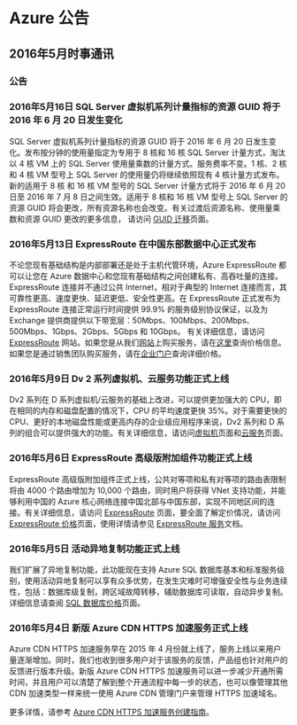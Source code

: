 <properties
	pageTitle="历史公告 2016年5月 | Azure"
    description="历史公告 2016年5月"
    services=""
    documentationCenter=""
    authors=""
    manager=""
    editor=""
    tags=""/>

<tags ms.service="what-is-new_archives" ms.date="" wacn.date="" wacn.lang="cn"/>

# Azure 公告
## 2016年5月时事通讯

### 公告
### 2016年5月16日 SQL Server 虚拟机系列计量指标的资源 GUID 将于 2016 年 6 月 20 日发生变化 
SQL Server 虚拟机系列计量指标的资源 GUID 将于 2016 年 6 月 20 日发生变化。发布按分钟的使用量指定为专用于 8 核和 16 核 SQL Server 计量方式，淘汰以 4 核 VM 上的 SQL Server 使用量乘数的计量方式。服务费率不变。1 核、2 核和 4 核 VM 型号上 SQL Server 的使用量仍将继续依照现有 4 核计量方式发布。新的适用于 8 核 和 16 核 VM 型号的 SQL Server 计量方式将于 2016 年 6 月 20 日至 2016 年 7 月 8 日之间生效。适用于 8 核和 16 核 VM 型号上 SQL Server 的资源 GUID 将会更改，所有资源名称也会改变。有关过渡后资源名称、使用量乘数和资源 GUID 更改的更多信息， 请访问 [GUID 迁移](/support/guid-migration)页面。 

### 2016年5月13日 ExpressRoute 在中国东部数据中心正式发布  
不论您现有基础结构是内部部署还是处于主机代管环境，Azure ExpressRoute 都可以让您在 Azure 数据中心和您现有基础结构之间创建私有、高吞吐量的连接。ExpressRoute 连接并不通过公共 Internet，相对于典型的 Internet 连接而言，其可靠性更高、速度更快、延迟更低、安全性更高。在 ExpressRoute 正式发布为 ExpressRoute 连接正常运行时间提供 99.9% 的服务级别协议保证，以及为 Exchange 提供商提供以下带宽层：50Mbps、100Mbps、200Mbps、500Mbps、1Gbps、2Gbps、5Gbps 和 10Gbps。 有关详细信息，请访问 [ExpressRoute](/home/features/expressroute/) 网站。如果您是从我们[网站](https://www.azure.cn/)上购买服务，请在[这里](/pricing/details/expressroute/)查询价格信息。如果您是通过销售团队购买服务，请在[企业门户](http://ea.azure.cn/)查询详细价格。 


### 2016年5月9日 Dv 2 系列虚拟机、云服务功能正式上线 
Dv2 系列在 D 系列虚拟机/云服务的基础上改进，可以提供更加强大的 CPU，即在相同的内存和磁盘配置的情况下，CPU 的平均速度更快 35%。对于需要更快的 CPU、更好的本地磁盘性能或更高内存的企业级应用程序来说，Dv2 系列和 D 系列的组合可以提供强大的功能。有关详细信息，请访问[虚拟机](/home/features/virtual-machines/)页面和[云服务](/home/features/cloud-services/)页面。 

### 2016年5月6日 ExpressRoute 高级版附加组件功能正式上线 
ExpressRoute 高级版附加组件正式上线，公共对等项和私有对等项的路由表限制将由 4000 个路由增加为 10,000 个路由，同时用户将获得 VNet 支持功能，并能够利用中国的 Azure 核心网络连接中国北部与中国东部，实现不同地区间的连接。有关详细信息，请访问 [ExpressRoute](/home/features/expressroute/) 页面，要全面了解定价情况，请访问 [ExpressRoute 价格](/pricing/details/expressroute/)页面，使用详情请参见 [ExpressRoute 服务](/documentation/services/expressroute/)文档。 


### 2016年5月5日 活动异地复制功能正式上线 
我们扩展了异地复制功能，此功能现在支持 Azure SQL 数据库基本和标准服务级别，使用活动异地复制可以享有众多优势，在发生灾难时可增强安全性与业务连续性，包括：数据库级复制，跨区域故障转移，辅助数据库可读取，自动异步复制。详细信息请查阅 [SQL 数据库价格](/pricing/details/sql-database/)页面。 


### 2016年5月4日 新版 Azure CDN HTTPS 加速服务正式上线 
Azure CDN HTTPS 加速服务早在 2015 年 4 月份就上线了，服务上线以来用户量逐渐增加。同时，我们也收到很多用户对于该服务的反馈，产品组也针对用户的反馈进行版本升级。新版 Azure CDN HTTPS 加速服务可以进一步减少开通所需时间，并且用户可以清楚了解到整个开通流程中每一步的状态，也可以像管理其他 CDN 加速类型一样来统一使用 Azure CDN 管理门户来管理 HTTPS 加速域名。
 
更多详情，请参考 [Azure CDN HTTPS 加速服务创建指南](/documentation/articles/cdn-https-how-to/)。
